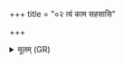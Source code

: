+++
title = "०२ त्वं काम सहसासि"

+++
<details><summary>मूलम् (GR)</summary>

त्वं काम सहसासि प्रतिष्ठितो  
विभुर् विभावा सुषखा सखीयते । +++(Bhatt. vibhāva)+++  
त्वम् उग्रः पृतनासु सासहिः  
सह ओजो यजमानाय धेहि ॥
</details>